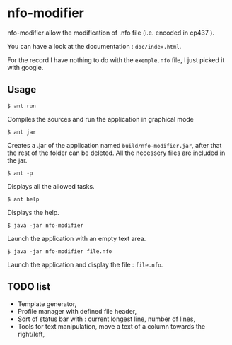 nfo-modifier
=======

nfo-modifier allow the modification of .nfo file (i.e. encoded in cp437 ).

You can have a look at the documentation : `doc/index.html`.

For the record I have nothing to do with the `exemple.nfo` file, I just picked it with google.

Usage
-------

    $ ant run

Compiles the sources and run the application in graphical mode

    $ ant jar

Creates a .jar of the application named `build/nfo-modifier.jar`, after that
the rest of the folder can be deleted. All the necessery files are included in
the jar.

    $ ant -p

Displays all the allowed tasks.

    $ ant help

Displays the help.

    $ java -jar nfo-modifier

Launch the application with an empty text area.

    $ java -jar nfo-modifier file.nfo

Launch the application and display the file : `file.nfo`.

TODO list
-------

* Template generator,
* Profile manager with defined file header,
* Sort of status bar with : current longest line, number of lines,
* Tools for text manipulation, move a text of a column towards the right/left,
